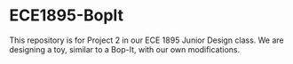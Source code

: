 # ECE1895-BopIt
This repository is for Project 2 in our ECE 1895 Junior Design class. We are designing a toy, similar to a Bop-It, with our own modifications. 
